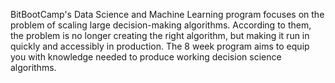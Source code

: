 BitBootCamp's Data Science and Machine Learning program focuses on the problem of scaling large decision-making algorithms. According to them, the problem is no longer creating the right algorithm, but making it run in quickly and accessibly in production. The 8 week program aims to equip you with knowledge needed to produce working decision science algorithms.

